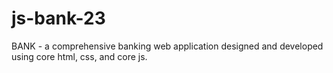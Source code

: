 # js-bank-23
BANK - a comprehensive banking web application designed and developed using core html, css, and core js. 

